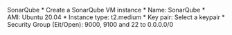 SonarQube
    * Create a SonarQube VM instance
    * Name: SonarQube
    * AMI: Ubuntu 20.04
    * Instance type: t2.medium
    * Key pair: Select a keypair
    * Security Group (Eit/Open): 9000, 9100 and 22 to 0.0.0.0/0
